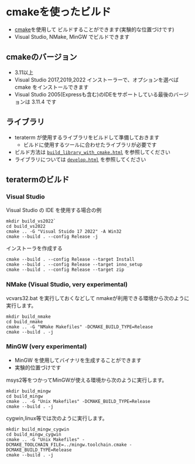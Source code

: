 ﻿# cmakeを使ったビルド

- [cmake](<https://cmake.org/>)を使用して
  ビルドすることができます(実験的な位置づけです)
- Visual Studio, NMake, MinGW でビルドできます

## cmakeのバージョン

- 3.11以上
- Visual Studio 2017,2019,2022 インストーラーで、オプションを選べば cmake をインストールできます
- Visual Studio 2005(Expressも含む)のIDEをサポートしている最後のバージョンは 3.11.4 です

## ライブラリ

- teraterm が使用するライブラリをビルドして準備しておきます
  - ビルドに使用するツールに合わせたライブラリが必要です
- ビルド方法は [`build_library_with_cmake.html`](<build_library_with_cmake.html>) を参照してください
- ライブラリについては [`develop.html`](<develop.html>) を参照してください

## teratermのビルド

### Visual Studio

Visual Studio の IDE を使用する場合の例

    mkdir build_vs2022`
    cd build_vs2022
    cmake .. -G "Visual Stuido 17 2022" -A Win32
    cmake --build . --config Release -j

インストーラを作成する

    cmake --build . --config Release --target Install
    cmake --build . --config Release --target inno_setup
    cmake --build . --config Release --target zip

### NMake (Visual Studio, very experimental)

vcvars32.bat を実行しておくなどして
nmakeが利用できる環境から次のように実行します。

    mkdir build_nmake
    cd build_nmake
    cmake .. -G "NMake Makefiles" -DCMAKE_BUILD_TYPE=Release
    cmake --build . -j

### MinGW (very experimental)

- MinGW を使用してバイナリを生成することができます
- 実験的位置づけです

msys2等をつかってMinGWが使える環境から次のように実行します。

    mkdir build_mingw
    cd build_mingw
    cmake .. -G "Unix Makefiles" -DCMAKE_BUILD_TYPE=Release
    cmake --build . -j

cygwin,linux等では次のように実行します。

    mkdir build_mingw_cygwin
    cd build_mingw_cygwin
    cmake .. -G "Unix Makefiles" -DCMAKE_TOOLCHAIN_FILE=../mingw.toolchain.cmake -DCMAKE_BUILD_TYPE=Release
    cmake --build . -j
